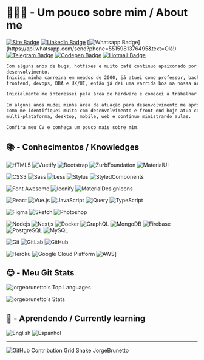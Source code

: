 # 👨🏻‍💻 - Um pouco sobre mim / About me

[![Site Badge](https://img.shields.io/badge/-Site-000000?style=for-the-badge&logo=react&logoColor=white&link=https://jorgebrunetto.com.br)](https://www.linkedin.com/in/jorgebrunetto/)
[![Linkedin Badge](https://img.shields.io/badge/-LinkedIn-blue?style=for-the-badge&logo=Linkedin&logoColor=white&link=https://www.linkedin.com/in/jorgebrunetto/)](https://www.linkedin.com/in/jorgebrunetto/)
[![Whatsapp Badge](https://img.shields.io/badge/-Whatsapp-4CA143?style=for-the-badge&labelColor=4CA143&logo=whatsapp&logoColor=white&link=https://api.whatsapp.com/send?phone=5515981376495&text=Olá!)](https://api.whatsapp.com/send?phone=5515981376495&text=Olá!)
[![Telegram Badge](https://img.shields.io/badge/-Telegram-1ca0f1?style=for-the-badge&labelColor=1ca0f1&logo=telegram&logoColor=white&link=https://t.me/jorgebrunetto)](https://t.me/jorgebrunetto)
[![Codepen Badge](https://img.shields.io/badge/-Codepen-000000?style=for-the-badge&logo=codepen&logoColor=white&link=https://codepen.io/jorgebrunetto)](https://codepen.io/jorgebrunetto)
[![Hotmail Badge](https://img.shields.io/badge/-Hotmail-0078D4?style=for-the-badge&logo=microsoft-outlook&logoColor=white&link=mailto:jorgebrunetto@hotmail.com)](mailto:jorgebrunetto@hotmail.com)

```markdown
Com alguns anos de bugs, hotfixes e muito café continuo apaixonado por
desenvolvimento.
Iniciei minha carreira em meados de 2000, já atuei como professor, backend,
frontend, devops, DBA e UX/UI, então já dei uma varrida boa na nossa área.

Inicialmente me interessei pela área de hardware e comecei a trabalhar como suporte (help-desk).

Em alguns anos mudei minha àrea de atuação para desenvolvimento me aprofundando em algumas linguagens,
como me identifiquei muito com desenvolvimento e front-end hoje atuo como desenvolvedor
multi-plataforma, desktop, mobile, web e continuo ministrando aulas.

Confira meu CV e conheça um pouco mais sobre mim.
```

## 📚 - Conhecimentos / Knowledges

![HTML5](https://img.shields.io/badge/-HTML5-000?style=for-the-badge&logo=html5&logoColor=E34F26)
![Vuetify](https://img.shields.io/badge/-Vuetify-000?style=for-the-badge&logo=vuetify&logoColor=1867C0)
![Bootstrap](https://img.shields.io/badge/-Bootstrap-000?style=for-the-badge&logo=bootstrap&logoColor=7952B3)
![ZurbFoundation](https://img.shields.io/badge/-Zurb%20Foundation-000?style=for-the-badge&logo=favro)
![MaterialUI](https://img.shields.io/badge/-MaterialUI-000?style=for-the-badge&logo=material-ui)

![CSS3](https://img.shields.io/badge/-CSS3-000?style=for-the-badge&logo=css3&logoColor=1572B6)
![Sass](https://img.shields.io/badge/-Sass-000?style=for-the-badge&logo=sass)
![Less](https://img.shields.io/badge/-Less-000?style=for-the-badge&logo=sass)
![Stylus](https://img.shields.io/badge/-Stylus-000?style=for-the-badge&logo=stylus)
![StyledComponents](https://img.shields.io/badge/-StyledComponents-000?style=for-the-badge&logo=styled-components)

![Font Awesome](https://img.shields.io/badge/-Font%20Awesome-000?style=for-the-badge&logo=font-awesome&logoColor=339AF0)
![Iconify](https://img.shields.io/badge/-Iconify-000?style=for-the-badge&logo=iconify)
![MaterialDesignIcons](https://img.shields.io/badge/-Material%20Design%20Icons-000?style=for-the-badge&logo=material-design-icons&logoColor=2196F3)

![React](https://img.shields.io/badge/-React-000?style=for-the-badge&logo=react)
![Vue.js](https://img.shields.io/badge/-Vue.js-000?style=for-the-badge&logo=vue.js&logoColor=4FC08D)
![JavaScript](https://img.shields.io/badge/-JavaScript-000?style=for-the-badge&logo=javascript&logoColor=F7DF1E)
![jQuery](https://img.shields.io/badge/-jQuery-000?style=for-the-badge&logo=jquery&logoColor=0769AD)
![TypeScript](https://img.shields.io/badge/-TypeScript-000?style=for-the-badge&logo=typescript&logoColor=3178C6)

![Figma](https://img.shields.io/badge/-Figma-000?style=for-the-badge&logo=figma&logoColor=F24E1E)
![Sketch](https://img.shields.io/badge/-Sketch-000?style=for-the-badge&logo=sketch)
![Photoshop](https://img.shields.io/badge/-Photoshop-000?style=for-the-badge&logo=adobe-photoshop)

![Nodejs](https://img.shields.io/badge/-Nodejs-000?style=for-the-badge&logo=Node.js&logoColor=339933)
![Nextjs](https://img.shields.io/badge/-Nextjs-000?style=for-the-badge&logo=Next.js)
![Docker](https://img.shields.io/badge/-Docker-000?style=for-the-badge&logo=docker)
![GraphQL](https://img.shields.io/badge/-GraphQL-000?style=for-the-badge&logo=graphql&logoColor=E10098)
![MongoDB](https://img.shields.io/badge/-MongoDB-000?style=for-the-badge&logo=mongodb&logoColor=47A248)
![Firebase](https://img.shields.io/badge/-Firebase-000?style=for-the-badge&logo=firebase)
![PostgreSQL](https://img.shields.io/badge/-PostgreSQL-000?style=for-the-badge&logo=postgresql)
![MySQL](https://img.shields.io/badge/-MySQL-000?style=for-the-badge&logo=mysql)

![Git](https://img.shields.io/badge/-Git-000?style=for-the-badge&logo=git)
![GitLab](https://img.shields.io/badge/-GitLab-000?style=for-the-badge&logo=gitlab)
![GitHub](https://img.shields.io/badge/-GitHub-000?style=for-the-badge&logo=github)

![Heroku](https://img.shields.io/badge/-Heroku-000?style=for-the-badge&logo=heroku)
![Google Cloud Platform](https://img.shields.io/badge/Google%20Cloud%20Platform-000?style=for-the-badge&logo=google-cloud)
![AWS](https://img.shields.io/badge/Amazon%20AWS-000?style=for-the-badge&logo=amazon-aws&logoColor=FF9900)]

## 😍 -  Meu Git Stats

![jorgebrunetto's Top Languages](https://github-readme-stats.vercel.app/api/top-langs/?username=jorgebrunetto&theme=merko&show_icons=true&hide_border=true&layout=compact)

![jorgebrunetto's Stats](https://github-readme-stats.vercel.app/api?username=jorgebrunetto&theme=merko&show_icons=true&hide_border=true&count_private=true)

## 📖 - Aprendendo / Currently learning

![English](https://img.shields.io/badge/English-000?style=for-the-badge&logo=bookstack)
![Espanhol](https://img.shields.io/badge/Espanhol-000?style=for-the-badge&logo=bookstack)

---
![GitHub Contribution Grid Snake JorgeBrunetto](https://github.com/user-attachments/assets/e00949be-b88e-4c2a-85db-8bfc2f9bbe70)
